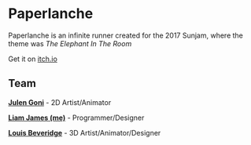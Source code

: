# Paperlanche

Paperlanche is an infinite runner created for the 2017 Sunjam, where the theme was *The Elephant In The Room* 

Get it on [itch.io](https://minimaximize.itch.io/paperlanche)

## Team

[**Julen Goni**][julenPortfolio] - 2D Artist/Animator

[**Liam James (me)**][myPortfolio] - Programmer/Designer

[**Louis Beveridge**][louisPortfolio] - 3D Artist/Animator/Designer

[julenPortfolio]:https://www.julengoni.com/
[myPortfolio]:https://www.minimaximize.com/
[louisPortfolio]:https://sketchfab.com/louisbeveridge
